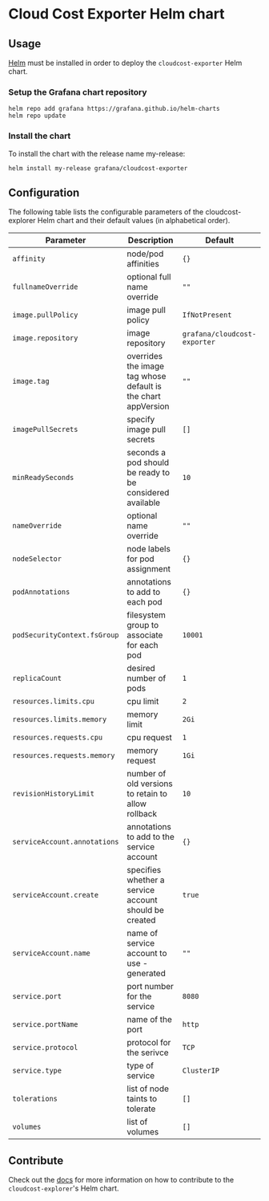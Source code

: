 # Cloud Cost Exporter Helm chart

## Usage

[Helm](https://helm.sh/) must be installed in order to deploy the `cloudcost-exporter` Helm chart.

### Setup the Grafana chart repository

```console
helm repo add grafana https://grafana.github.io/helm-charts
helm repo update
```

### Install the chart

To install the chart with the release name my-release:

```console
helm install my-release grafana/cloudcost-exporter
```

## Configuration

The following table lists the configurable parameters of the cloudcost-explorer Helm chart and their default values (in alphabetical order).

Parameter | Description | Default
--- | --- | ---
`affinity` | node/pod affinities | `{}`
`fullnameOverride` | optional full name override | `""`
`image.pullPolicy` | image pull policy | `IfNotPresent`
`image.repository` | image repository | `grafana/cloudcost-exporter`
`image.tag` | overrides the image tag whose default is the chart appVersion | `""`
`imagePullSecrets` | specify image pull secrets | `[]`
`minReadySeconds` |  seconds a pod should be ready to be considered available  | `10`
`nameOverride` | optional name override | `""`
`nodeSelector` | node labels for pod assignment  | `{}`
`podAnnotations` | annotations to add to each pod | `{}`
`podSecurityContext.fsGroup` | filesystem group to associate for each pod | `10001`
`replicaCount` | desired number of pods | `1` |
`resources.limits.cpu` | cpu limit | `2`
`resources.limits.memory` | memory limit | `2Gi`
`resources.requests.cpu` | cpu request | `1`
`resources.requests.memory` | memory request | `1Gi`
`revisionHistoryLimit` | number of old versions to retain to allow rollback | `10`
`serviceAccount.annotations` | annotations to add to the service account | `{}`
`serviceAccount.create` | specifies whether a service account should be created | `true`
`serviceAccount.name` | name of service account to use - generated | `""`
`service.port` | port number for the service | `8080`
`service.portName` | name of the port | `http`
`service.protocol` | protocol for the serivce | `TCP`
`service.type` | type of service | `ClusterIP`
`tolerations` | list of node taints to tolerate | `[]`
`volumes` | list of volumes | `[]`

## Contribute

Check out the [docs](../../../docs/contribute/releases.md#helm-chart) for more information on how to contribute to the `cloudcost-explorer`'s Helm chart.
